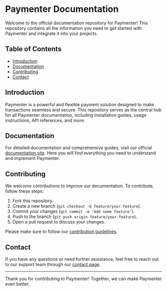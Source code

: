 # Paymenter Documentation

Welcome to the official documentation repository for Paymenter! This repository contains all the information you need to get started with Paymenter and integrate it into your projects.

## Table of Contents

- [Introduction](#introduction)
- [Documentation](#documentation)
- [Contributing](#contributing)
- [Contact](#contact)

## Introduction

Paymenter is a powerful and flexible payment solution designed to make transactions seamless and secure. This repository serves as the central hub for all Paymenter documentation, including installation guides, usage instructions, API references, and more.

## Documentation

For detailed documentation and comprehensive guides, visit our official [documentation site](https://paymenter.org). Here you will find everything you need to understand and implement Paymenter.

## Contributing

We welcome contributions to improve our documentation. To contribute, follow these steps:

1. Fork this repository.
2. Create a new branch (`git checkout -b feature/your-feature`).
3. Commit your changes (`git commit -m 'Add some feature'`).
4. Push to the branch (`git push origin feature/your-feature`).
5. Open a pull request to discuss your changes.

Please make sure to follow our [contribution guidelines](CONTRIBUTING.md).

## Contact

If you have any questions or need further assistance, feel free to reach out to our support team through our [contact page](https://paymenter.org/contact).

---

Thank you for contributing to Paymenter! Together, we can make Paymenter even better.
